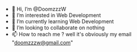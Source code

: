 - 👋 Hi, I’m @DoomzzzW
- 👀 I’m interested in Web Development
- 🌱 I’m currently learning Web Development
- 💞️ I’m looking to collaborate on nothing
- 📫 How to reach me ? well it's obviously my email "doomzzzw@gmail.com"

<!---
DoomzzzW/DoomzzzW is a ✨ special ✨ repository because its `README.md` (this file) appears on your GitHub profile.
You can click the Preview link to take a look at your changes.
--->
